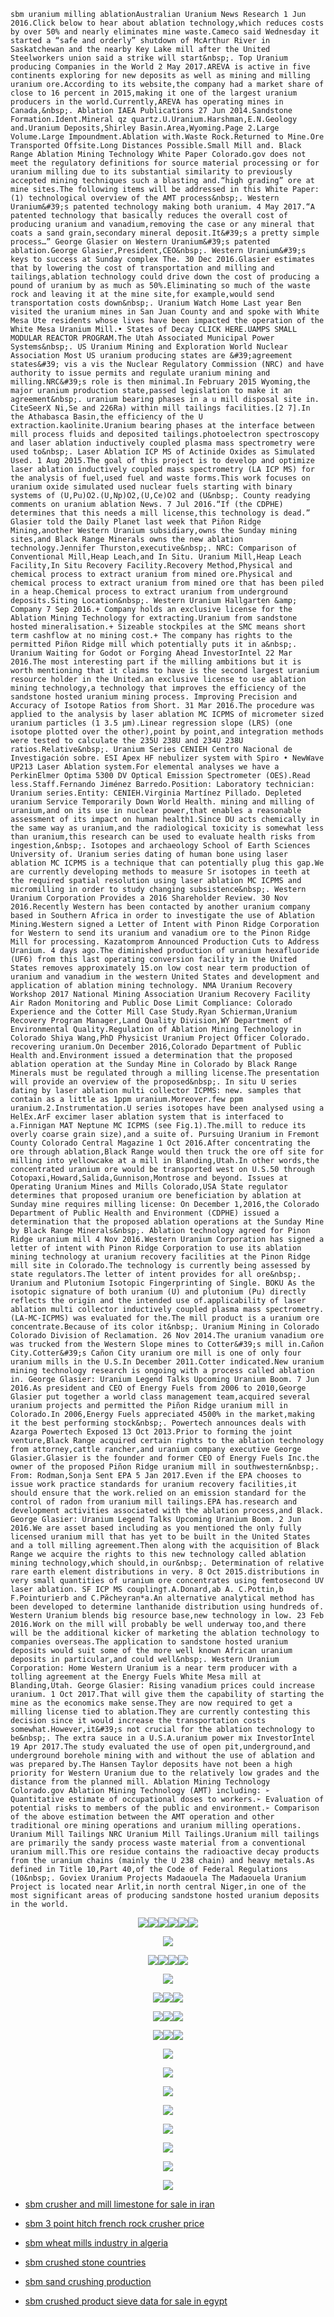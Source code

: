 
```
sbm uranium milling ablationAustralian Uranium News Research 1 Jun 2016.Click below to hear about ablation technology,which reduces costs by over 50% and nearly eliminates mine waste.Cameco said Wednesday it started a “safe and orderly” shutdown of McArthur River in Saskatchewan and the nearby Key Lake mill after the United Steelworkers union said a strike will start&nbsp;. Top Uranium producing Companies in the World 2 May 2017.AREVA is active in five continents exploring for new deposits as well as mining and milling uranium ore.According to its website,the company had a market share of close to 16 percent in 2015,making it one of the largest uranium producers in the world.Currently,AREVA has operating mines in Canada,&nbsp;. Ablation IAEA Publications 27 Jun 2014.Sandstone Formation.Ident.Mineral qz quartz.U.Uranium.Harshman,E.N.Geology and.Uranium Deposits,Shirley Basin.Area,Wyoming.Page 2.Large Volume.Large Impoundment.Ablation with.Waste Rock.Returned to Mine.Ore Transported Offsite.Long Distances Possible.Small Mill and. Black Range Ablation Mining Technology White Paper Colorado.gov does not meet the regulatory definitions for source material processing or for uranium milling due to its substantial similarity to previously accepted mining techniques such a blasting and.“high grading” ore at mine sites.The following items will be addressed in this White Paper: (1) technological overview of the AMT process&nbsp;. Western Uranium&#39;s patented technology making both uranium. 4 May 2017.“A patented technology that basically reduces the overall cost of producing uranium and vanadium,removing the case or any mineral that coats a sand grain,secondary mineral deposit.It&#39;s a pretty simple process…” George Glasier on Western Uranium&#39;s patented ablation.George Glasier,President,CEO&nbsp;. Western Uranium&#39;s keys to success at Sunday complex The. 30 Dec 2016.Glasier estimates that by lowering the cost of transportation and milling and tailings,ablation technology could drive down the cost of producing a pound of uranium by as much as 50%.Eliminating so much of the waste rock and leaving it at the mine site,for example,would send transportation costs down&nbsp;. Uranium Watch Home Last year Ben visited the uranium mines in San Juan County and and spoke with White Mesa Ute residents whose lives have been impacted the operation of the White Mesa Uranium Mill.• States of Decay CLICK HERE.UAMPS SMALL MODULAR REACTOR PROGRAM.The Utah Associated Municipal Power Systems&nbsp;. US Uranium Mining and Exploration World Nuclear Association Most US uranium producing states are &#39;agreement states&#39; vis a vis the Nuclear Regulatory Commission (NRC) and have authority to issue permits and regulate uranium mining and milling.NRC&#39;s role is then minimal.In February 2015 Wyoming,the major uranium production state,passed legislation to make it an agreement&nbsp;. uranium bearing phases in a u mill disposal site in. CiteSeerX Ni,Se and 226Ra) within mill tailings facilities.[2 7].In the Athabasca Basin,the efficiency of the U extraction.kaolinite.Uranium bearing phases at the interface between mill process fluids and deposited tailings.photoelectron spectroscopy and laser ablation inductively coupled plasma mass spectrometry were used to&nbsp;. Laser Ablation ICP MS of Actinide Oxides as Simulated Used. 1 Aug 2015.The goal of this project is to develop and optimize laser ablation inductively coupled mass spectrometry (LA ICP MS) for the analysis of fuel,used fuel and waste forms.This work focuses on uranium oxide simulated used nuclear fuels starting with binary systems of (U,Pu)O2.(U,Np)O2,(U,Ce)O2 and (U&nbsp;. County readying comments on uranium ablation News. 7 Jul 2016.“If (the CDPHE) determines that this needs a mill license,this technology is dead.” Glasier told the Daily Planet last week that Piñon Ridge Mining,another Western Uranium subsidiary,owns the Sunday mining sites,and Black Range Minerals owns the new ablation technology.Jennifer Thurston,executive&nbsp;. NRC: Comparison of Conventional Mill,Heap Leach,and In Situ. Uranium Mill,Heap Leach Facility,In Situ Recovery Facility.Recovery Method,Physical and chemical process to extract uranium from mined ore.Physical and chemical process to extract uranium from mined ore that has been piled in a heap.Chemical process to extract uranium from underground deposits.Siting Location&nbsp;. Western Uranium Hallgarten &amp; Company 7 Sep 2016.+ Company holds an exclusive license for the Ablation Mining Technology for extracting.Uranium from sandstone hosted mineralisation.+ Sizeable stockpiles at the SMC means short term cashflow at no mining cost.+ The company has rights to the permitted Piñon Ridge mill which potentially puts it in a&nbsp;. Uranium Waiting for Godot or Forging Ahead InvestorIntel 22 Mar 2016.The most interesting part if the milling ambitions but it is worth mentioning that it claims to have is the second largest uranium resource holder in the United.an exclusive license to use ablation mining technology,a technology that improves the efficiency of the sandstone hosted uranium mining process. Improving Precision and Accuracy of Isotope Ratios from Short. 31 Mar 2016.The procedure was applied to the analysis by laser ablation MC ICPMS of micrometer sized uranium particles (1 3.5 μm).Linear regression slope (LRS) (one isotope plotted over the other),point by point,and integration methods were tested to calculate the 235U 238U and 234U 238U ratios.Relative&nbsp;. Uranium Series CENIEH Centro Nacional de Investigación sobre. ESI Apex HF nebulizer system with Spiro • NewWave UP213 Laser Ablation system.For elemental analyses we have a PerkinElmer Optima 5300 DV Optical Emission Spectrometer (OES).Read less.Staff.Fernando Jiménez Barredo.Position: Laboratory technician: Uranium series.Entity: CENIEH.Virginia Martínez Pillado. Depleted uranium Service Temporarily Down World Health. mining and milling of uranium,and on its use in nuclear power,that enables a reasonable assessment of its impact on human health1.Since DU acts chemically in the same way as uranium,and the radiological toxicity is somewhat less than uranium,this research can be used to evaluate health risks from ingestion,&nbsp;. Isotopes and archaeology School of Earth Sciences University of. Uranium series dating of human bone using laser ablation MC ICPMS is a technique that can potentially plug this gap.We are currently developing methods to measure Sr isotopes in teeth at the required spatial resolution using laser ablation MC ICPMS and micromilling in order to study changing subsistence&nbsp;. Western Uranium Corporation Provides a 2016 Shareholder Review. 30 Nov 2016.Recently Western has been contacted by another uranium company based in Southern Africa in order to investigate the use of Ablation Mining.Western signed a Letter of Intent with Pinon Ridge Corporation for Western to send its uranium and vanadium ore to the Pinon Ridge Mill for processing. Kazatomprom Announced Production Cuts to Address Uranium. 4 days ago.The diminished production of uranium hexafluoride (UF6) from this last operating conversion facility in the United States removes approximately 15.on low cost near term production of uranium and vanadium in the western United States and development and application of ablation mining technology. NMA Uranium Recovery Workshop 2017 National Mining Association Uranium Recovery Facility Air Radon Monitoring and Public Dose Limit Compliance: Colorado Experience and the Cotter Mill Case Study.Ryan Schierman,Uranium Recovery Program Manager,Land Quality Division,WY Department of Environmental Quality.Regulation of Ablation Mining Technology in Colorado Shiya Wang,PhD Physicist Uranium Project Officer Colorado. recovering uranium.On December 2016,Colorado Department of Public Health and.Environment issued a determination that the proposed ablation operation at the Sunday Mine in Colorado by Black Range Minerals must be regulated through a milling license.The presentation will provide an overview of the proposed&nbsp;. In situ U series dating by laser ablation multi collector ICPMS: new. samples that contain as a little as 1ppm uranium.Moreover.few ppm uranium.2.Instrumentation.U series isotopes have been analysed using a HelEx.ArF excimer laser ablation system that is interfaced to a.Finnigan MAT Neptune MC ICPMS (see Fig.1).The.mill to reduce its overly coarse grain size),and a suite of. Pursuing Uranium in Fremont County Colorado Central Magazine 1 Oct 2016.After concentrating the ore through ablation,Black Range would then truck the ore off site for milling into yellowcake at a mill in Blanding,Utah.In other words,the concentrated uranium ore would be transported west on U.S.50 through Cotopaxi,Howard,Salida,Gunnison,Montrose and beyond. Issues at Operating Uranium Mines and Mills Colorado,USA State regulator determines that proposed uranium ore beneficiation by ablation at Sunday mine requires milling license: On December 1,2016,the Colorado Department of Public Health and Environment (CDPHE) issued a determination that the proposed ablation operations at the Sunday Mine by Black Range Minerals&nbsp;. Ablation technology agreed for Pinon Ridge uranium mill 4 Nov 2016.Western Uranium Corporation has signed a letter of intent with Pinon Ridge Corporation to use its ablation mining technology at uranium recovery facilities at the Pinon Ridge mill site in Colorado.The technology is currently being assessed by state regulators.The letter of intent provides for all ore&nbsp;. Uranium and Plutonium Isotopic Fingerprinting of Single. BOKU As the isotopic signature of both uranium (U) and plutonium (Pu) directly reflects the origin and the intended use of.applicability of laser ablation multi collector inductively coupled plasma mass spectrometry.(LA‐MC‐ICPMS) was evaluated for the.The mill product is a uranium ore concentrate.Because of its color it&nbsp;. Uranium Mining in Colorado Colorado Division of Reclamation. 26 Nov 2014.The uranium vanadium ore was trucked from the Western Slope mines to Cotter&#39;s mill in.Cañon City.Cotter&#39;s Cañon City uranium ore mill is one of only four uranium mills in the U.S.In December 2011.Cotter indicated.New uranium mining technology research is ongoing with a process called ablation in. George Glasier: Uranium Legend Talks Upcoming Uranium Boom. 7 Jun 2016.As president and CEO of Energy Fuels from 2006 to 2010,George Glasier put together a world class management team,acquired several uranium projects and permitted the Piñon Ridge uranium mill in Colorado.In 2006,Energy Fuels appreciated 4500% in the market,making it the best performing stock&nbsp;. Powertech announces deals with Azarga Powertech Exposed 13 Oct 2013.Prior to forming the joint venture,Black Range acquired certain rights to the ablation technology from attorney,cattle rancher,and uranium company executive George Glasier.Glasier is the founder and former CEO of Energy Fuels Inc.the owner of the proposed Piñon Ridge uranium mill in southwestern&nbsp;. From: Rodman,Sonja Sent EPA 5 Jan 2017.Even if the EPA chooses to issue work practice standards for uranium recovery facilities,it should ensure that the work.relied on an emission standard for the control of radon from uranium mill tailings.EPA has.research and development activities associated with the ablation process,and Black. George Glasier: Uranium Legend Talks Upcoming Uranium Boom. 2 Jun 2016.We are asset based including as you mentioned the only fully licensed uranium mill that has yet to be built in the United States and a toll milling agreement.Then along with the acquisition of Black Range we acquire the rights to this new technology called ablation mining technology,which should,in our&nbsp;. Determination of relative rare earth element distributions in very. 8 Oct 2015.distributions in very small quantities of uranium ore concentrates using femtosecond UV laser ablation. SF ICP MS coupling†.A.Donard,ab A. C.Pottin,b F.Pointurierb and C.Pйcheyran*a.An alternative analytical method has been developed to determine lanthanide distribution using hundreds of. Western Uranium blends big resource base,new technology in low. 23 Feb 2016.Work on the mill will probably be well underway too,and there will be the additional kicker of marketing the ablation technology to companies overseas.The application to sandstone hosted uranium deposits would suit some of the more well known African uranium deposits in particular,and could well&nbsp;. Western Uranium Corporation: Home Western Uranium is a near term producer with a tolling agreement at the Energy Fuels White Mesa mill at Blanding,Utah. George Glasier: Rising vanadium prices could increase uranium. 1 Oct 2017.That will give them the capability of starting the mine as the economics make sense.They are now required to get a milling license tied to ablation.They are currently contesting this decision since it would increase the transportation costs somewhat.However,it&#39;s not crucial for the ablation technology to be&nbsp;. The extra sauce in a U.S.A.uranium power mix InvestorIntel 19 Apr 2017.The study evaluated the use of open pit,underground,and underground borehole mining with and without the use of ablation and was prepared by.The Hansen Taylor deposits have not been a high priority for Western Uranium due to the relatively low grades and the distance from the planned mill. Ablation Mining Technology Colorado.gov Ablation Mining Technology (AMT) including: ➢ Quantitative estimate of occupational doses to workers.➢ Evaluation of potential risks to members of the public and environment.➢ Comparison of the above estimation between the AMT operation and other traditional ore mining operations and uranium milling operations. Uranium Mill Tailings NRC Uranium Mill Tailings.Uranium mill tailings are primarily the sandy process waste material from a conventional uranium mill.This ore residue contains the radioactive decay products from the uranium chains (mainly the U 238 chain) and heavy metals.As defined in Title 10,Part 40,of the Code of Federal Regulations (10&nbsp;. Goviex Uranium Projects Madaouela The Madaouela Uranium Project is located near Arlit,in north central Niger,in one of the most significant areas of producing sandstone hosted uranium deposits in the world. 
```

<div align="center">
  
<a rel="nofollow" href="https://m.shibang-china.com?f=github&k=sbm+uranium+milling+ablation"><img src="https://static.shibang-china.com/en/l.png"></a><img src="https://static.shibang-china.com/en/hw.png"><a rel="nofollow" href="https://m.shibang-china.com/product/?f=github&k=sbm+uranium+milling+ablation"><img src="https://static.shibang-china.com/en/p.png"></a><a rel="nofollow" href="https://m.shibang-china.com/cases/?f=github&k=sbm+uranium+milling+ablation"><img src="https://static.shibang-china.com/en/c.png"></a><a rel="nofollow" href="https://m.shibang-china.com/news/?f=github&k=sbm+uranium+milling+ablation"><img src="https://static.shibang-china.com/en/n.png"></a><a rel="nofollow" href="https://m.shibang-china.com?f=github&k=sbm+uranium+milling+ablation"><img src="https://static.shibang-china.com/en/m.png"></a>

<a rel="nofollow" href="https://m.shibang-china.com/product/?f=github&k=sbm+uranium+milling+ablation"><img src="https://static.shibang-china.com/en/b.jpg"></a>
  
<a rel="nofollow" href="https://m.shibang-china.com/solution-aggregate.html?f=github&k=sbm+uranium+milling+ablation"><img src="https://static.shibang-china.com/en/a.jpg"></a><a rel="nofollow" href="https://m.shibang-china.com/solution-mine.html?f=github&k=sbm+uranium+milling+ablation"><img src="https://static.shibang-china.com/en/m.jpg"></a><a rel="nofollow" href="https://m.shibang-china.com/solution-mill.html?f=github&k=sbm+uranium+milling+ablation"><img src="https://static.shibang-china.com/en/g.jpg"></a><a rel="nofollow" href="https://m.shibang-china.com/solution-epc.html?f=github&k=sbm+uranium+milling+ablation"><img src="https://static.shibang-china.com/en/e.jpg"></a>

<a rel="nofollow" href="https://m.shibang-china.com/product/?f=github&k=sbm+uranium+milling+ablation"><img src="https://static.shibang-china.com/en/a-p.png"></a>

<a rel="nofollow" href="https://m.shibang-china.com/product/crusher/c6x.html?f=github&k=sbm+uranium+milling+ablation"><img src="https://static.shibang-china.com/en/j.jpg"></a><a rel="nofollow" href="https://m.shibang-china.com/product/crusher/ci5x.html?f=github&k=sbm+uranium+milling+ablation"><img src="https://static.shibang-china.com/en/i.jpg"></a><a rel="nofollow" href="https://m.shibang-china.com/product/crusher/hst.html?f=github&k=sbm+uranium+milling+ablation"><img src="https://static.shibang-china.com/en/c.jpg"></a>

<a rel="nofollow" href="https://m.shibang-china.com/product/mill/mtw.html?f=github&k=sbm+uranium+milling+ablation"><img src="https://static.shibang-china.com/en/mtw.jpg"></a><a rel="nofollow" href="https://m.shibang-china.com/product/mill/scm.html?f=github&k=sbm+uranium+milling+ablation"><img src="https://static.shibang-china.com/en/scm.jpg"></a><a rel="nofollow" href="https://m.shibang-china.com/product/mill/lm.html?f=github&k=sbm+uranium+milling+ablation"><img src="https://static.shibang-china.com/en/lm.jpg"></a>

<a rel="nofollow" href="https://m.shibang-china.com/product/sand/vsi6x.html?f=github&k=sbm+uranium+milling+ablation"><img src="https://static.shibang-china.com/en/6x.jpg"></a><a rel="nofollow" href="https://m.shibang-china.com/product/sand/vu.html?f=github&k=sbm+uranium+milling+ablation"><img src="https://static.shibang-china.com/en/vu.jpg"></a><a rel="nofollow" href="https://m.shibang-china.com/product/mobile/klun.html?f=github&k=sbm+uranium+milling+ablation"><img src="https://static.shibang-china.com/en/k.jpg"></a>

<a rel="nofollow" href="https://m.shibang-china.com/cases/?f=github&k=sbm+uranium+milling+ablation"><img src="https://static.shibang-china.com/en/case.png"></a>

<a rel="nofollow" href="https://m.shibang-china.com/cases/aggregate/202.html?f=github&k=sbm+uranium+milling+ablation"><img src="https://static.shibang-china.com/en/c-1.jpg"></a>

<a rel="nofollow" href="https://m.shibang-china.com/cases/aggregate/203.html?f=github&k=sbm+uranium+milling+ablation"><img src="https://static.shibang-china.com/en/c-2.jpg"></a>

<a rel="nofollow" href="https://m.shibang-china.com/cases/mill/123.html?f=github&k=sbm+uranium+milling+ablation"><img src="https://static.shibang-china.com/en/c-3.jpg"></a>

<a rel="nofollow" href="https://m.shibang-china.com/contact_us.html?f=github&k=sbm+uranium+milling+ablation"><img src="https://static.shibang-china.com/en/contact.png"></a>

<a rel="nofollow" href="https://swt.shibang-china.com/?f=github&k=sbm+uranium+milling+ablation"><img src="https://static.shibang-china.com/en/chat.png"></a>

<a rel="nofollow" href="https://whatsapp.shibangsoft.com/WhatsApp.php?f=github&k=sbm+uranium+milling+ablation"><img src="https://static.shibang-china.com/en/whatsapp.png"></a>

<a rel="nofollow" href="https://m.shibang-china.com/?f=github&k=sbm+uranium+milling+ablation"><img src="https://static.shibang-china.com/en/website.png"></a>

</div>


* [sbm crusher and mill limestone for sale in iran](sbm%20crusher%20and%20mill%20limestone%20for%20sale%20in%20iran.md)

* [sbm 3 point hitch french rock crusher price](sbm%203%20point%20hitch%20french%20rock%20crusher%20price.md)

* [sbm wheat mills industry in algeria](sbm%20wheat%20mills%20industry%20in%20algeria.md)

* [sbm crushed stone countries](sbm%20crushed%20stone%20countries.md)

* [sbm sand crushing production](sbm%20sand%20crushing%20production.md)

* [sbm crushed product sieve data for sale in egypt](sbm%20crushed%20product%20sieve%20data%20for%20sale%20in%20egypt.md)